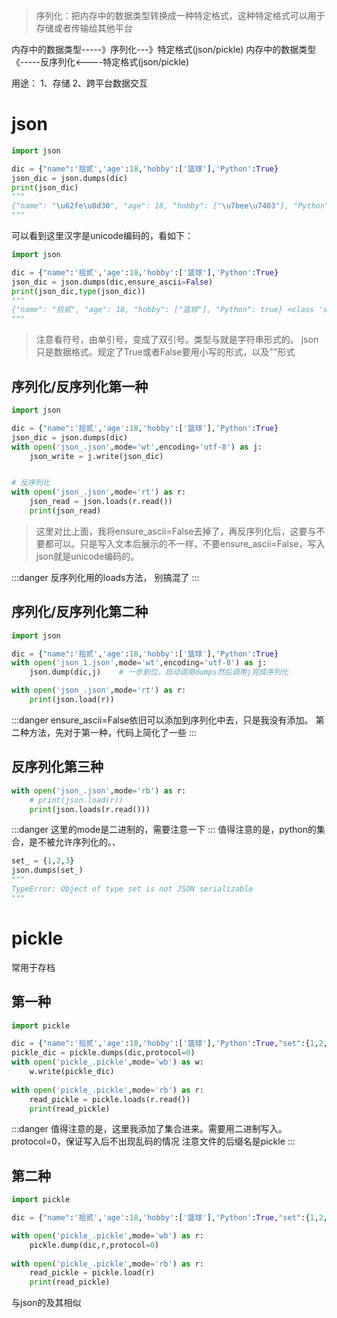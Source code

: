 > 序列化：把内存中的数据类型转换成一种特定格式，这种特定格式可以用于存储或者传输给其他平台

内存中的数据类型-----》序列化---》特定格式(json/pickle)
内存中的数据类型《-----反序列化<----特定格式(json/pickle)

用途：
    1、存储
    2、跨平台数据交互

# json
```python
import json

dic = {"name":'拾贰','age':18,'hobby':['篮球'],'Python':True}
json_dic = json.dumps(dic)
print(json_dic)
"""
{"name": "\u62fe\u8d30", "age": 18, "hobby": ["\u7bee\u7403"], "Python": true}
"""
```
可以看到这里汉字是unicode编码的，看如下：
```python
import json

dic = {"name":'拾贰','age':18,'hobby':['篮球'],'Python':True}
json_dic = json.dumps(dic,ensure_ascii=False)
print(json_dic,type(json_dic))
"""
{"name": "拾贰", "age": 18, "hobby": ["篮球"], "Python": true} <class 'str'>
"""
```
> 注意看符号，由单引号，变成了双引号。类型与就是字符串形式的。
> json只是数据格式。规定了True或者False要用小写的形式，以及""形式

## 序列化/反序列化第一种
```python
import json

dic = {"name":'拾贰','age':18,'hobby':['篮球'],'Python':True}
json_dic = json.dumps(dic)
with open('json_.json',mode='wt',encoding='utf-8') as j:
    json_write = j.write(json_dic)


# 反序列化
with open('json_.json',mode='rt') as r:
    json_read = json.loads(r.read())
    print(json_read)
```
> 这里对比上面，我将ensure_ascii=False去掉了，再反序列化后，这要与不要都可以。只是写入文本后展示的不一样，不要ensure_ascii=False，写入json就是unicode编码的。

:::danger
反序列化用的loads方法， 别搞混了
:::
## 序列化/反序列化第二种
```python
import json

dic = {"name":'拾贰','age':18,'hobby':['篮球'],'Python':True}
with open('json_1.json',mode='wt',encoding='utf-8') as j:
    json.dump(dic,j)    # 一步到位，自动调用dumps然后调用j完成序列化

with open('json_.json',mode='rt') as r:
    print(json.load(r))
```
:::danger
ensure_ascii=False依旧可以添加到序列化中去，只是我没有添加。
第二种方法，先对于第一种，代码上简化了一些
:::
## 反序列化第三种
```python
with open('json_.json',mode='rb') as r:
    # print(json.load(r))
    print(json.loads(r.read()))
```
:::danger
这里的mode是二进制的，需要注意一下
:::
值得注意的是，python的集合，是不被允许序列化的。、
```python
set_ = {1,2,3}
json.dumps(set_)
"""
TypeError: Object of type set is not JSON serializable
"""
```
# pickle
常用于存档
## 第一种
```python
import pickle

dic = {"name":'拾贰','age':18,'hobby':['篮球'],'Python':True,"set":{1,2,3}}
pickle_dic = pickle.dumps(dic,protocol=0)
with open('pickle_.pickle',mode='wb') as w:
    w.write(pickle_dic)
	
with open('pickle_.pickle',mode='rb') as r:
    read_pickle = pickle.loads(r.read())
    print(read_pickle)
```
:::danger
值得注意的是，这里我添加了集合进来。需要用二进制写入。
protocol=0，保证写入后不出现乱码的情况
注意文件的后缀名是pickle
:::
## 第二种
```python
import pickle

dic = {"name":'拾贰','age':18,'hobby':['篮球'],'Python':True,"set":{1,2,3}}

with open('pickle_.pickle',mode='wb') as r:
    pickle.dump(dic,r,protocol=0)
	
with open('pickle_.pickle',mode='rb') as r:
    read_pickle = pickle.load(r)
    print(read_pickle)
```
与json的及其相似
